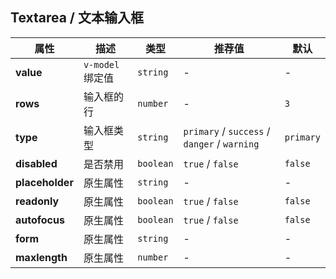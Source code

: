 ## Textarea / 文本输入框

<ex-code name="ex-textarea-basic"></ex-code>

<ex-code name="ex-textarea-disabled"></ex-code>

<ex-code name="ex-textarea-type"></ex-code>

<ex-footer edit-link="https://github.com/geist-org/vue/edit/master/docs/en-us/components/textarea.md">

| 属性            | 描述             | 类型      | 推荐值                                       | 默认      |
| --------------- | ---------------- | --------- | -------------------------------------------- | --------- |
| **value**       | `v-model` 绑定值 | `string`  | -                                            | -         |
| **rows**        | 输入框的行       | `number`  | -                                            | `3`       |
| **type**        | 输入框类型       | `string`  | `primary` / `success` / `danger` / `warning` | `primary` |
| **disabled**    | 是否禁用         | `boolean` | `true` / `false`                             | `false`   |
| **placeholder** | 原生属性         | `string`  | -                                            | -         |
| **readonly**    | 原生属性         | `boolean` | `true` / `false`                             | `false`   |
| **autofocus**   | 原生属性         | `boolean` | `true` / `false`                             | `false`   |
| **form**        | 原生属性         | `string`  | -                                            | -         |
| **maxlength**   | 原生属性         | `number`  | -                                            | -         |

</ex-footer>
